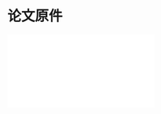 # 论文原件

<object data="/pdf/paper/HYCOM/HYCOM_User_guide.pdf" type="application/pdf" width="100%" height="900px">
    <embed src="/pdf/paper/HYCOM/HYCOM_User_guide.pdf"/>
</object>

